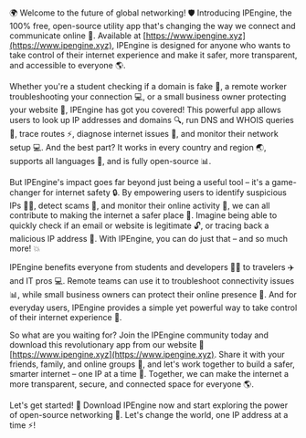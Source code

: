 🌍️️ Welcome to the future of global networking! 🛡️️ Introducing IPEngine, the 100% free, open-source utility app that's changing the way we connect and communicate online 🔗️. Available at [https://www.ipengine.xyz](https://www.ipengine.xyz), IPEngine is designed for anyone who wants to take control of their internet experience and make it safer, more transparent, and accessible to everyone 🌎.

Whether you're a student checking if a domain is fake 👀, a remote worker troubleshooting your connection 💻, or a small business owner protecting your website 🏢, IPEngine has got you covered! This powerful app allows users to look up IP addresses and domains 🔍, run DNS and WHOIS queries 🔎, trace routes ⚡️, diagnose internet issues 🔧, and monitor their network setup 💻. And the best part? It works in every country and region 🌏, supports all languages 💬, and is fully open-source 📊.

But IPEngine's impact goes far beyond just being a useful tool – it's a game-changer for internet safety 🔒. By empowering users to identify suspicious IPs 🕵️‍♀️, detect scams 🚨, and monitor their online activity 👀, we can all contribute to making the internet a safer place 🌟. Imagine being able to quickly check if an email or website is legitimate 🔓, or tracing back a malicious IP address 📍. With IPEngine, you can do just that – and so much more! 💥

IPEngine benefits everyone from students and developers 👩‍🎤 to travelers ✈️ and IT pros 💻. Remote teams can use it to troubleshoot connectivity issues 📊, while small business owners can protect their online presence 🏢. And for everyday users, IPEngine provides a simple yet powerful way to take control of their internet experience 🌟.

So what are you waiting for? Join the IPEngine community today and download this revolutionary app from our website 🔗️ [https://www.ipengine.xyz](https://www.ipengine.xyz). Share it with your friends, family, and online groups 👥, and let's work together to build a safer, smarter internet – one IP at a time 🌟. Together, we can make the internet a more transparent, secure, and connected space for everyone 🌎.

Let's get started! 💪 Download IPEngine now and start exploring the power of open-source networking 🔧. Let's change the world, one IP address at a time ⚡️!